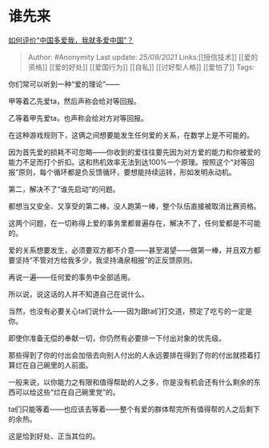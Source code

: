 # 谁先来
[如何评价“中国多爱我，我就多爱中国”？](https://www.zhihu.com/question/478788469/answer/2129739837)

> Author: #Anonymity 
> Last update: *25/09/2021* 
> Links:[[授信技术]] [[爱的资格]] [[爱的好处]] [[爱国行为]] [[自私]] [[讨好型人格]] [[爱怕了]]
> Tags:      



你们常可以听到一种“爱的理论”——

甲等着乙先爱ta，然后声称会给对等回报。

乙等着甲先爱ta，也声称会给对方对等回报。

在这种游戏规则下，这俩之间想要能发生任何爱的关系，在数学上是不可能的。

因为首先爱的损耗不可忽略——你收到的爱往往要先因为对方爱的能力和你被爱的能力不足而打个折扣。这和热机效率无法到达100%一个原理。按照这个“对等回报”原则，每个循环都是负反馈循环，要想能持续运转，形如发明永动机。

第二，解决不了“谁先启动”的问题。

都想当又安全、又享受的第二棒，没人跑第一棒，整个队伍直接被取消比赛资格。

这两个问题，在一切称得上爱的事务里都普遍存在，解决不了，任何爱都是不可能的。

爱的关系想要发生，必须要双方都不介意——甚至渴望——做第一棒，并且双方都要坚持“不管对方给我多少，我坚持涌泉相报”的正反馈原则。

再说一遍——任何爱的事务中全部适用。

所以说，说这话的人并不知道自己在说什么。

当然，也没有必要关心ta们说什么——因为跟ta们打交道，预定了吃亏的一定是你。

即使你准备无偿的奉献一切，你仍然有必要排一下付出对象的优先级。

那些得到了你的付出会加倍去向别人付出的人永远要排在得到了你的付出就捂着打算烂在自己碗里的人前面。

一般来说，以你能力之有限和值得帮助的人之多，你是没有机会还有什么剩余的东西可以给这些“烂在自己碗里党”的。

ta们只能等着——也应该去等着——整个有爱的群体帮完所有值得帮的人之后剩下的余热。

这是恰到好处、正当其位的。